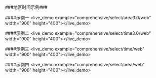 ###地区时间示例###

####示例一
<live_demo example="comprehensive/select/area3.0/web" width="900" height="400"></live_demo>

####示例二
<live_demo example="comprehensive/select/time3.0/web" width="900" height="400"></live_demo>

####示例三
<live_demo example="comprehensive/select/time/web" width="900" height="400"></live_demo>

####示例四
<live_demo example="comprehensive/select/area/web" width="900" height="400"></live_demo>





